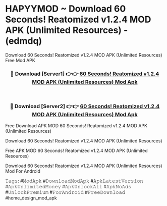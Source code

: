 # HAPYYMOD ~ Download 60 Seconds! Reatomized v1.2.4 MOD APK (Unlimited Resources) - (edmdq)
Download 60 Seconds! Reatomized v1.2.4 MOD APK (Unlimited Resources) Free Mod APK

<div align="center">
<h3>🔴 Download [Server1] 👉👉 <a href="https://apk-comot.site?title=60_Seconds!_Reatomized_v1.2.4_MOD_APK_(Unlimited_Resources)">60 Seconds! Reatomized v1.2.4 MOD APK (Unlimited Resources) Mod Apk</a></h3><br>

<h3>🔴 Download [Server2] 👉👉 <a href="https://apk-comot.site?title=60_Seconds!_Reatomized_v1.2.4_MOD_APK_(Unlimited_Resources)">60 Seconds! Reatomized v1.2.4 MOD APK (Unlimited Resources) Mod Apk</a></h3>
</div>


Free Download APK MOD 60 Seconds! Reatomized v1.2.4 MOD APK (Unlimited Resources)

Download 60 Seconds! Reatomized v1.2.4 MOD APK (Unlimited Resources) 

Free APK MOD 60 Seconds! Reatomized v1.2.4 MOD APK (Unlimited Resources) 

Download 60 Seconds! Reatomized v1.2.4 MOD APK (Unlimited Resources) Mod For Android

𝚃𝚊𝚐𝚜: #𝙼𝚘𝚍𝙰𝚙𝚔 #𝙳𝚘𝚠𝚗𝚕𝚘𝚊𝚍𝙼𝚘𝚍𝙰𝚙𝚔 #𝙰𝚙𝚔𝙻𝚊𝚝𝚎𝚜𝚝𝚅𝚎𝚛𝚜𝚒𝚘𝚗 #𝙰𝚙𝚔𝚄𝚗𝚕𝚒𝚖𝚒𝚝𝚎𝚍𝙼𝚘𝚗𝚎𝚢 #𝙰𝚙𝚔𝚄𝚗𝚕𝚘𝚌𝚔𝙰𝚕𝚕 #𝙰𝚙𝚔𝙽𝚘𝙰𝚍𝚜 #𝚄𝚗𝚕𝚘𝚌𝚔𝙿𝚛𝚎𝚖𝚒𝚞𝚖 #𝙵𝚘𝚛𝙰𝚗𝚍𝚛𝚘𝚒𝚍 #𝙵𝚛𝚎𝚎𝙳𝚘𝚠𝚗𝚕𝚘𝚊𝚍 #home_design_mod_apk